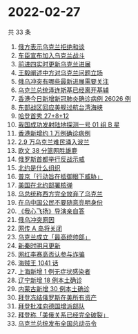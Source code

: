 # 2022-02-27

共 33 条

<!-- BEGIN -->
<!-- 最后更新时间 Sun Feb 27 2022 17:07:18 GMT+0800 (China Standard Time) -->

1. [俄方表示乌克兰拒绝和谈](https://www.zhihu.com/search?q=俄罗斯乌克兰)
1. [车臣宣布加入乌克兰战斗](https://www.zhihu.com/search?q=车臣)
1. [前进四实时更新乌克兰进展](https://www.zhihu.com/search?q=前进四)
1. [王毅阐述中方对乌克兰问题立场](https://www.zhihu.com/search?q=中方立场)
1. [俄乌冲突有哪些最新进展需要关注](https://www.zhihu.com/search?q=俄乌冲突)
1. [乌克兰总统泽连斯基已经离开基辅](https://www.zhihu.com/search?q=乌克兰总统)
1. [香港今日新增新冠肺炎确诊病例 26026 例](https://www.zhihu.com/search?q=香港疫情)
1. [东部战区回应美舰过航台湾海峡](https://www.zhihu.com/search?q=台湾海峡)
1. [哈登首秀 27+8+12](https://www.zhihu.com/search?q=哈登)
1. [我国成功发射陆地探测一号 01 组 B 星](https://www.zhihu.com/search?q=陆地探测一号)
1. [香港新增约 1 万例确诊病例](https://www.zhihu.com/search?q=香港疫情)
1. [2.9 万乌克兰难民涌入波兰](https://www.zhihu.com/search?q=乌克兰难民)
1. [欧文 38 分篮网胜雄鹿](https://www.zhihu.com/search?q=篮网)
1. [俄罗斯首都举行反战示威](https://www.zhihu.com/search?q=俄罗斯反战示威)
1. [北约是什么组织](https://www.zhihu.com/search?q=北约是什么组织)
1. [普京「行动旨在抵御眼下威胁」](https://www.zhihu.com/search?q=普京讲话)
1. [美国在北约部署核弹](https://www.zhihu.com/search?q=美国部署核弹)
1. [乌总统称西方完全放弃了乌克兰](https://www.zhihu.com/search?q=乌克兰求助北约)
1. [在乌中国公民不要随意亮明身份](https://www.zhihu.com/search?q=乌克兰华人)
1. [《我心飞扬》导演亲自答](https://www.zhihu.com/search?q=我心飞扬)
1. [俄乌冲突原因](https://www.zhihu.com/search?q=俄乌冲突原因)
1. [网传 A 岛将关闭](https://www.zhihu.com/search?q=a岛)
1. [乌克兰成立「最高统帅部」](https://www.zhihu.com/search?q=乌克兰最高统帅部)
1. [新秦时明月更新](https://www.zhihu.com/search?q=新秦时明月)
1. [网红李赛高否认参与诈骗](https://www.zhihu.com/search?q=李赛高)
1. [海贼王 1041 话](https://www.zhihu.com/search?q=海贼王)
1. [上海新增 1 例无症状感染者](https://www.zhihu.com/search?q=上海疫情)
1. [辽宁新增 18 例本土确诊](https://www.zhihu.com/search?q=辽宁新增)
1. [内蒙古新增 30 例本土确诊](https://www.zhihu.com/search?q=内蒙古新增)
1. [拜登冻结俄罗斯在美所有资产](https://www.zhihu.com/search?q=美国俄罗斯)
1. [拜登批准向德国增派部队](https://www.zhihu.com/search?q=美国总统拜登)
1. [拜登称「美俄关系已经完全破裂」](https://www.zhihu.com/search?q=美俄)
1. [乌克兰总统发布全国总动员令](https://www.zhihu.com/search?q=乌克兰全国总动员令)

<!-- END -->
